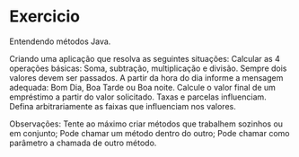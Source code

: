 # Exercicio
Entendendo métodos Java.

Criando uma aplicação que resolva as seguintes situações: 
Calcular as 4 operações básicas: Soma, subtração, multiplicação e divisão. 
Sempre dois valores devem ser passados. 
A partir da hora do dia informe a mensagem adequada: Bom Dia, Boa Tarde ou Boa noite.
Calcule o valor final de um empréstimo a partir do valor solicitado. Taxas e parcelas influenciam. Defina arbitrariamente as faixas que influenciam nos valores.

Observações: Tente ao máximo criar métodos que trabalhem sozinhos ou em conjunto; Pode chamar um método dentro do outro; Pode chamar como parâmetro a chamada de outro método.
